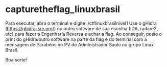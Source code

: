 # capturetheflag_linuxbrasil
Para executar, abra o terminal e digite ./ctflinuxbrasilnivel1
Use o gHidra (https://ghidra-sre.org/) ou outro software de sua escolha (IDA, radare2, etc) para fazer a Engenharia Reversa e achar a flag.
Ao conseguir, poste o print do gHidra/outro software na parte da flag e do terminal com a mensagem de Parabéns no PV do Administrador Saulo no grupo Linux Brasil.

Boa sorte!
